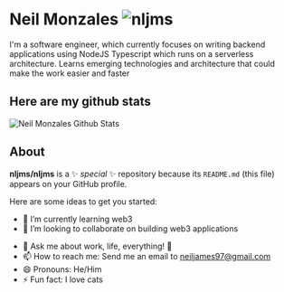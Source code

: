 # Neil Monzales ![nljms](https://custom-badge-counter.onrender.com/nljms)

<!-- > *Work smart not hard.* -->

I'm a software engineer, which currently focuses on writing backend applications using NodeJS Typescript which runs on a serverless architecture. Learns emerging technologies and architecture that could make the work easier and faster

## Here are my github stats
![Neil Monzales Github Stats](https://github-readme-stats.vercel.app/api?username=nljms)


## About
**nljms/nljms** is a ✨ _special_ ✨ repository because its `README.md` (this file) appears on your GitHub profile.

Here are some ideas to get you started:

<!-- - 🔭 I’m currently working on  -->
- 🌱 I’m currently learning web3
- 👯 I’m looking to collaborate on building web3 applications
<!-- - 🤔 I’m looking for help with ... -->
- 💬 Ask me about work, life, everything! 🙂
- 📫 How to reach me: Send me an email to neiljames97@gmail.com
- 😄 Pronouns: He/Him
- ⚡ Fun fact: I love cats

<!--Here's my Holopin Board:
<br/>
<br/>
[![@nljms's Holopin board](https://holopin.io/api/user/board?user=nljms)](https://holopin.io/@nljms) -->
